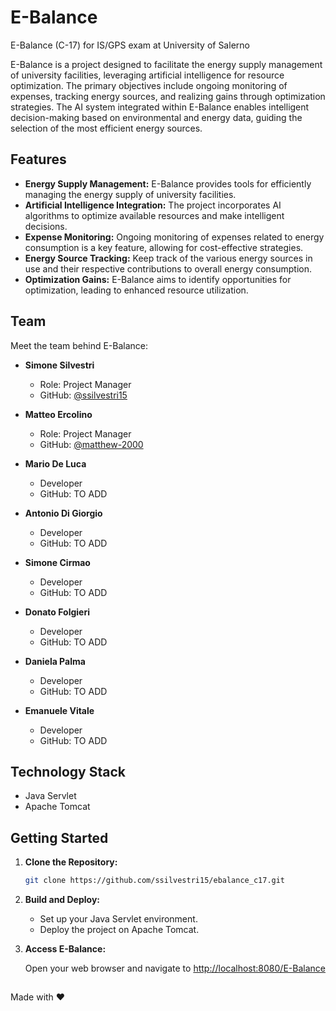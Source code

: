 # E-Balance

E-Balance (C-17) for IS/GPS exam at University of Salerno

E-Balance is a project designed to facilitate the energy supply management of university facilities, leveraging artificial intelligence for resource optimization. The primary objectives include ongoing monitoring of expenses, tracking energy sources, and realizing gains through optimization strategies. The AI system integrated within E-Balance enables intelligent decision-making based on environmental and energy data, guiding the selection of the most efficient energy sources.

## Features

- **Energy Supply Management:** E-Balance provides tools for efficiently managing the energy supply of university facilities.
- **Artificial Intelligence Integration:** The project incorporates AI algorithms to optimize available resources and make intelligent decisions.
- **Expense Monitoring:** Ongoing monitoring of expenses related to energy consumption is a key feature, allowing for cost-effective strategies.
- **Energy Source Tracking:** Keep track of the various energy sources in use and their respective contributions to overall energy consumption.
- **Optimization Gains:** E-Balance aims to identify opportunities for optimization, leading to enhanced resource utilization.

## Team

Meet the team behind E-Balance:

- **Simone Silvestri**
  - Role: Project Manager
  - GitHub: [@ssilvestri15](https://github.com/ssilvestri15)

- **Matteo Ercolino**
  - Role: Project Manager
  - GitHub: [@matthew-2000](https://github.com/matthew-2000)

- **Mario De Luca**
  - Developer
  - GitHub: TO ADD

- **Antonio Di Giorgio**
  - Developer
  - GitHub: TO ADD

- **Simone Cirmao**
  - Developer
  - GitHub: TO ADD

- **Donato Folgieri**
  - Developer
  - GitHub: TO ADD

- **Daniela Palma**
  - Developer
  - GitHub: TO ADD

- **Emanuele Vitale**
  - Developer
  - GitHub: TO ADD

## Technology Stack

- Java Servlet
- Apache Tomcat

## Getting Started

1. **Clone the Repository:**

    ```bash
    git clone https://github.com/ssilvestri15/ebalance_c17.git
    ```

2. **Build and Deploy:**

    - Set up your Java Servlet environment.
    - Deploy the project on Apache Tomcat.

3. **Access E-Balance:**

    Open your web browser and navigate to [http://localhost:8080/E-Balance](http://localhost:8080/E-Balance)

##

Made with ❤️


